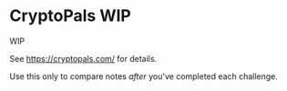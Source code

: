 # CryptoPals WIP

WIP

See https://cryptopals.com/ for details.

Use this only to compare notes *after* you've completed each challenge.
